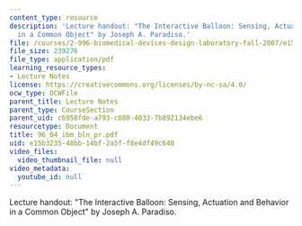 ```yaml
---
content_type: resource
description: 'Lecture handout: "The Interactive Balloon: Sensing, Actuation and Behavior
  in a Common Object" by Joseph A. Paradiso.'
file: /courses/2-996-biomedical-devices-design-laboratory-fall-2007/e15b323548bb14bf2a5ff8e4df49c640_96_04_ibm_bln_pr.pdf
file_size: 239276
file_type: application/pdf
learning_resource_types:
- Lecture Notes
license: https://creativecommons.org/licenses/by-nc-sa/4.0/
ocw_type: OCWFile
parent_title: Lecture Notes
parent_type: CourseSection
parent_uid: c6958fde-a793-c080-4033-7b892134ebe6
resourcetype: Document
title: 96_04_ibm_bln_pr.pdf
uid: e15b3235-48bb-14bf-2a5f-f8e4df49c640
video_files:
  video_thumbnail_file: null
video_metadata:
  youtube_id: null
---
```

Lecture handout: "The Interactive Balloon: Sensing, Actuation and Behavior in a Common Object" by Joseph A. Paradiso.